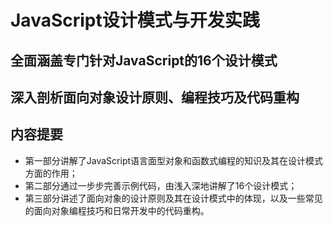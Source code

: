 # JavaScript设计模式与开发实践

## 全面涵盖专门针对JavaScript的16个设计模式

## 深入剖析面向对象设计原则、编程技巧及代码重构

## 内容提要

- 第一部分讲解了JavaScript语言面型对象和函数式编程的知识及其在设计模式方面的作用；
- 第二部分通过一步步完善示例代码，由浅入深地讲解了16个设计模式；
- 第三部分讲述了面向对象的设计原则及其在设计模式中的体现，以及一些常见的面向对象编程技巧和日常开发中的代码重构。